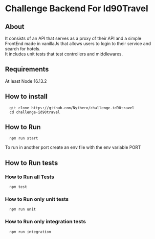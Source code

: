 # Challenge Backend For Id90Travel

## About

It consists of an API that serves as a proxy of their API and a
simple FrontEnd made in vanillaJs that allows users to login to
their service and search for hotels.  
It includes unit tests that test controllers and middlewares.

## Requirements

At least Node 16.13.2

## How to install
```
  git clone https://github.com/Nythero/challenge-id90travel
  cd challenge-id90travel
```

## How to Run

```
  npm run start
```

To run in another port create an env file with the env variable PORT

## How to Run tests

### How to Run all Tests

```
  npm test
```

### How to Run only unit tests

```
  npm run unit
```

### How to Run only integration tests

```
  npm run integration
```
